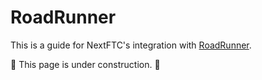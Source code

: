 # RoadRunner

This is a guide for NextFTC's integration with
[RoadRunner](https://rr.brott.dev).

🚧 This page is under construction. 🚧